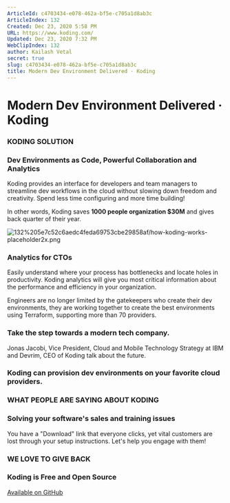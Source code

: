 ```yaml
---
ArticleId: c4703434-e078-462a-bf5e-c705a1d8ab3c
ArticleIndex: 132
Created: Dec 23, 2020 5:58 PM
URL: https://www.koding.com/
Updated: Dec 23, 2020 7:32 PM
WebClipIndex: 132
author: Kailash Vetal
secret: true
slug: c4703434-e078-462a-bf5e-c705a1d8ab3c
title: Modern Dev Environment Delivered · Koding
---
```

#  Modern Dev Environment Delivered · Koding
### KODING SOLUTION

### Dev Environments as Code, Powerful Collaboration and Analytics

Koding provides an interface for developers and team managers to streamline dev workflows in the cloud without slowing down freedom and creativity. Spend less time configuring and more time building!

In other words,
Koding saves **1000 people organization $30M** and gives back quarter of their year.

![132%205e7c52c6aedc4feda69753cbe29858af/how-koding-works-placeholder2x.png](132%205e7c52c6aedc4feda69753cbe29858af/how-koding-works-placeholder2x.png)

### Analytics for CTOs

Easily understand where your process has bottlenecks and locate holes in productivity. Koding analytics will give you most critical information about the performance and efficiency in your organization.

Engineers are no longer limited by the gatekeepers who create their dev environments, they are working together to create the best environments using Terraform, supporting more than 70 providers.

### Take the step towards a modern tech company.

Jonas Jacobi, Vice President, Cloud and Mobile Technology Strategy at IBM and Devrim, CEO of Koding talk about the future.

### Koding can provision dev environments on your favorite cloud providers.

### WHAT PEOPLE ARE SAYING ABOUT KODING

### Solving your software's sales and training issues

You have a "Download" link that everyone clicks, yet vital customers are lost through your setup instructions. Let's help you engage with them!

### WE LOVE TO GIVE BACK

### Koding is Free and Open Source

[Available on GitHub](https://github.com/koding/koding)
